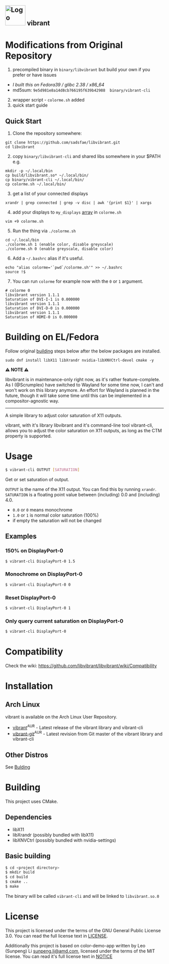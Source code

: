 <img src="assets/vibrant.svg" width="64" alt="Logo" title="vibrant Logo"> vibrant
-------
# Modifications from Original Repository

1) precompiled binary in `binary/libvibrant` but build your own if you prefer or
have issues
  - _I built this on Fedora39 / glibc 2.38 / x86_64_
  - md5sum: `9e5d981e8a14d8cb766195f639b42988  binary/vibrant-cli`
2) wrapper script - `colorme.sh` added
3) quick start guide

## Quick Start

1) Clone the repository somewhere:

```
git clone https://github.com/sadsfae/libvibrant.git
cd libvibrant
```

2) copy `binary/libvibrant-cli` and shared libs somewhere in your $PATH e.g.
```
mkdir -p ~/.local/bin
cp build/libvibrant.so* ~/.local/bin/
cp binary/vibrant-cli ~/.local/bin/
cp colorme.sh ~/.local/bin/
```

3) get a list of your connected displays
```
xrandr | grep connected | grep -v disc | awk '{print $1}' | xargs
```

4) add your displays to `my_displays` [array](https://github.com/sadsfae/libvibrant/blob/main/colorme.sh#L9) in `colorme.sh`

```
vim +9 colorme.sh
```

5) Run the thing via `./colorme.sh`
```
cd ~/.local/bin
./colorme.sh 1 (enable color, disable greyscale)
./colorme.sh 0 (enable greyscale, disable color)
```

6) Add a `~/.bashrc` alias if it's useful.

```
echo "alias colorme='`pwd`/colorme.sh'" >> ~/.bashrc
source !$
```

7)  You can run `colorme` for example now with the `0` or `1` argument.

```
# colorme 0
libvibrant version 1.1.1
Saturation of DVI-I-1 is 0.000000
libvibrant version 1.1.1
Saturation of DVI-D-0 is 0.000000
libvibrant version 1.1.1
Saturation of HDMI-0 is 0.000000
```

# Building on EL/Fedora
Follow original [building](#basic-building) steps below after the below packages
are installed.

```
sudo dnf install libX11 libXrandr nvidia-libXNVCtrl-devel cmake -y
```

**:warning: NOTE :warning:**

libvibrant is in maintenance-only right now, as it's rather feature-complete.
As I (@Scrumplex) have switched to Wayland for some time now, I can't and won't work on this library anymore.
An effort for Wayland is planned in the future, though it will take some time until this can be implemented in a compositor-agnostic way.

---

A simple library to adjust color saturation of X11 outputs.

vibrant, with it's library libvibrant and it's command-line tool vibrant-cli, allows you to adjust the color saturation on X11 outputs, as long as the CTM property is supported.

# Usage
```bash
$ vibrant-cli OUTPUT [SATURATION]
```
Get or set saturation of output.

`OUTPUT` is the name of the X11 output. You can find this by running `xrandr`.
`SATURATION` is a floating point value between (including) 0.0 and (including) 4.0.
- `0.0` or `0` means monochrome
- `1.0` or `1` is normal color saturation (100%)
- if empty the saturation will not be changed

## Examples
### 150% on DisplayPort-0
```bash
$ vibrant-cli DisplayPort-0 1.5
```

### Monochrome on DisplayPort-0
```bash
$ vibrant-cli DisplayPort-0 0
```

### Reset DisplayPort-0
```bash
$ vibrant-cli DisplayPort-0 1
```

### Only query current saturation on DisplayPort-0
```bash
$ vibrant-cli DisplayPort-0
```

# Compatibility
Check the wiki: https://github.com/libvibrant/libvibrant/wiki/Compatibility

# Installation
## Arch Linux
vibrant is available on the Arch Linux User Repository.
- [vibrant](https://aur.archlinux.org/packages/vibrant/)<sup>AUR</sup> - Latest release of the vibrant library and vibrant-cli
- [vibrant-git](https://aur.archlinux.org/packages/vibrant-git/)<sup>AUR</sup> - Latest revision from Git master of the vibrant library and vibrant-cli

## Other Distros
See [Bulding](#Building)

# Building
This project uses CMake.

## Dependencies
- libX11
- libXrandr (possibly bundled with libX11)
- libXNVCtrl (possibly bundled with nvidia-settings)

## Basic building
```bash
$ cd <project directory>
$ mkdir build
$ cd build
$ cmake ..
$ make
```

The binary will be called `vibrant-cli` and will be linked to `libvibrant.so.0`

# License
This project is licensed under the terms of the GNU General Public License 3.0. You can read the full license
text in [LICENSE](LICENSE).

Additionally this project is based on color-demo-app written by Leo (Sunpeng) Li <sunpeng.li@amd.com>, licensed under
the terms of the MIT license. You can read it's full license text in [NOTICE](NOTICE)
